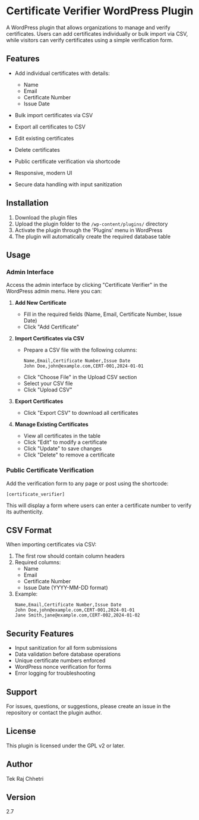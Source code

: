 # Certificate Verifier WordPress Plugin

A WordPress plugin that allows organizations to manage and verify certificates. Users can add certificates individually or bulk import via CSV, while visitors can verify certificates using a simple verification form.

## Features

- Add individual certificates with details:
  - Name
  - Email
  - Certificate Number
  - Issue Date

- Bulk import certificates via CSV
- Export all certificates to CSV
- Edit existing certificates
- Delete certificates
- Public certificate verification via shortcode
- Responsive, modern UI
- Secure data handling with input sanitization

## Installation

1. Download the plugin files
2. Upload the plugin folder to the `/wp-content/plugins/` directory
3. Activate the plugin through the 'Plugins' menu in WordPress
4. The plugin will automatically create the required database table

## Usage

### Admin Interface

Access the admin interface by clicking "Certificate Verifier" in the WordPress admin menu. Here you can:

1. **Add New Certificate**
   - Fill in the required fields (Name, Email, Certificate Number, Issue Date)
   - Click "Add Certificate"

2. **Import Certificates via CSV**
   - Prepare a CSV file with the following columns:
     ```
     Name,Email,Certificate Number,Issue Date
     John Doe,john@example.com,CERT-001,2024-01-01
     ```
   - Click "Choose File" in the Upload CSV section
   - Select your CSV file
   - Click "Upload CSV"

3. **Export Certificates**
   - Click "Export CSV" to download all certificates

4. **Manage Existing Certificates**
   - View all certificates in the table
   - Click "Edit" to modify a certificate
   - Click "Update" to save changes
   - Click "Delete" to remove a certificate

### Public Certificate Verification

Add the verification form to any page or post using the shortcode:

```
[certificate_verifier]
```

This will display a form where users can enter a certificate number to verify its authenticity.

## CSV Format

When importing certificates via CSV:

1. The first row should contain column headers
2. Required columns:
   - Name
   - Email
   - Certificate Number
   - Issue Date (YYYY-MM-DD format)
3. Example:
   ```
   Name,Email,Certificate Number,Issue Date
   John Doe,john@example.com,CERT-001,2024-01-01
   Jane Smith,jane@example.com,CERT-002,2024-01-02
   ```

## Security Features

- Input sanitization for all form submissions
- Data validation before database operations
- Unique certificate numbers enforced
- WordPress nonce verification for forms
- Error logging for troubleshooting

## Support

For issues, questions, or suggestions, please create an issue in the repository or contact the plugin author.

## License

This plugin is licensed under the GPL v2 or later.

## Author

Tek Raj Chhetri

## Version

2.7
